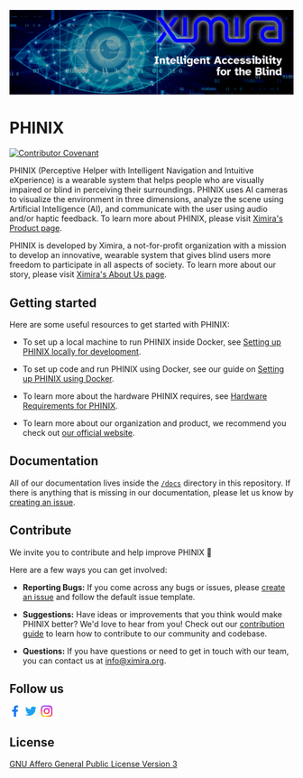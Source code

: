 [![Ximira banner](./.github/assets/ximira-banner.png)](https://ximira.org/)

# PHINIX

[![Contributor Covenant](https://img.shields.io/badge/Contributor%20Covenant-2.1-4baaaa.svg)](CODE_OF_CONDUCT.md)

PHINIX (Perceptive Helper with Intelligent Navigation and Intuitive eXperience)
is a wearable system that helps people who are visually impaired or blind in
perceiving their surroundings. PHINIX uses AI cameras to visualize the environment
in three dimensions, analyze the scene using Artificial Intelligence (AI), and
communicate with the user using audio and/or haptic feedback. To learn more about
PHINIX, please visit [Ximira's Product page](https://ximira.org/product).

PHINIX is developed by Ximira, a not-for-profit organization with a mission to
develop an innovative, wearable system that gives blind users more freedom to
participate in all aspects of society. To learn more about our story, please
visit [Ximira's About Us page](https://ximira.org/about).

## Getting started

Here are some useful resources to get started with PHINIX:

* To set up a local machine to run PHINIX inside Docker, see
  [Setting up PHINIX locally for development](docs/setup_local.md).

* To set up code and run PHINIX using Docker, see our guide on
  [Setting up PHINIX using Docker](docs/setup_with_docker.md).

* To learn more about the hardware PHINIX requires, see
  [Hardware Requirements for PHINIX](docs/hardware_requirements.md).

* To learn more about our organization and product, we recommend you
  check out [our official website](https://ximira.org/).

## Documentation

All of our documentation lives inside the
[`/docs`](https://github.com/ximira-org/PHINIX/tree/main/docs) directory in this
repository. If there is anything that is missing in our documentation,
please let us know by
[creating an issue](https://github.com/ximira-org/PHINIX/issues/new).

## Contribute

We invite you to contribute and help improve PHINIX 💚

Here are a few ways you can get involved:

- **Reporting Bugs:** If you come across any bugs or issues, please
  [create an issue](https://github.com/ximira-org/PHINIX/issues/new) and follow
  the default issue template.

- **Suggestions:** Have ideas or improvements that you think would make PHINIX better?
  We'd love to hear from you! Check out our [contribution guide](CONTRIBUTING.md) to
  learn how to contribute to our community and codebase.

- **Questions:** If you have questions or need to get in touch with our team, you can
  contact us at info@ximira.org.

## Follow us

<p valign="center">
  <a href="https://www.facebook.com/Ximira-LLC-106627175132440"><img width="20px" src="./.github/assets/facebook.svg" alt="Facebook"></a>&nbsp;&nbsp;<a href="https://twitter.com/XimiraLLC"><img width="20px" src="./.github/assets/twitter.svg" alt="Twitter"></a>&nbsp;&nbsp;<a href="https://www.instagram.com/ximirallc/"><img width="20px" src="./.github/assets/instagram.svg" alt="Instagram"></a>
</p>

## License

[GNU Affero General Public License Version 3](LICENSE)
